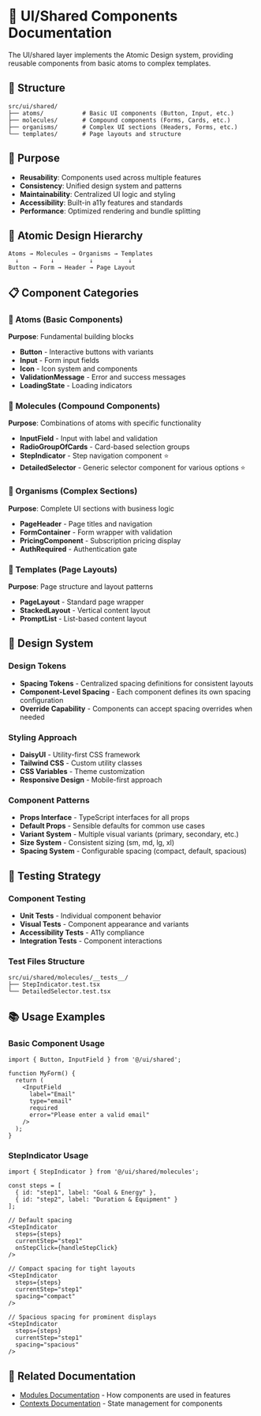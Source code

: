 # 🎨 UI/Shared Components Documentation

The UI/shared layer implements the Atomic Design system, providing reusable components from basic atoms to complex templates.

## 📁 Structure

```
src/ui/shared/
├── atoms/           # Basic UI components (Button, Input, etc.)
├── molecules/       # Compound components (Forms, Cards, etc.)
├── organisms/       # Complex UI sections (Headers, Forms, etc.)
└── templates/       # Page layouts and structure
```

## 🎯 Purpose

- **Reusability**: Components used across multiple features
- **Consistency**: Unified design system and patterns
- **Maintainability**: Centralized UI logic and styling
- **Accessibility**: Built-in a11y features and standards
- **Performance**: Optimized rendering and bundle splitting

## 🧬 Atomic Design Hierarchy

```
Atoms → Molecules → Organisms → Templates
  ↓         ↓          ↓          ↓
Button → Form → Header → Page Layout
```

## 📋 Component Categories

### 🧪 Atoms (Basic Components)

**Purpose**: Fundamental building blocks

- **Button** - Interactive buttons with variants
- **Input** - Form input fields
- **Icon** - Icon system and components
- **ValidationMessage** - Error and success messages
- **LoadingState** - Loading indicators

### 🧬 Molecules (Compound Components)

**Purpose**: Combinations of atoms with specific functionality

- **InputField** - Input with label and validation
- **RadioGroupOfCards** - Card-based selection groups
- **StepIndicator** - Step navigation component ⭐
- **DetailedSelector** - Generic selector component for various options ⭐

### 🦠 Organisms (Complex Sections)

**Purpose**: Complete UI sections with business logic

- **PageHeader** - Page titles and navigation
- **FormContainer** - Form wrapper with validation
- **PricingComponent** - Subscription pricing display
- **AuthRequired** - Authentication gate

### 📄 Templates (Page Layouts)

**Purpose**: Page structure and layout patterns

- **PageLayout** - Standard page wrapper
- **StackedLayout** - Vertical content layout
- **PromptList** - List-based content layout

## 🎨 Design System

### Design Tokens

- **Spacing Tokens** - Centralized spacing definitions for consistent layouts
- **Component-Level Spacing** - Each component defines its own spacing configuration
- **Override Capability** - Components can accept spacing overrides when needed

### Styling Approach

- **DaisyUI** - Utility-first CSS framework
- **Tailwind CSS** - Custom utility classes
- **CSS Variables** - Theme customization
- **Responsive Design** - Mobile-first approach

### Component Patterns

- **Props Interface** - TypeScript interfaces for all props
- **Default Props** - Sensible defaults for common use cases
- **Variant System** - Multiple visual variants (primary, secondary, etc.)
- **Size System** - Consistent sizing (sm, md, lg, xl)
- **Spacing System** - Configurable spacing (compact, default, spacious)

## 🧪 Testing Strategy

### Component Testing

- **Unit Tests** - Individual component behavior
- **Visual Tests** - Component appearance and variants
- **Accessibility Tests** - A11y compliance
- **Integration Tests** - Component interactions

### Test Files Structure

```
src/ui/shared/molecules/__tests__/
├── StepIndicator.test.tsx
└── DetailedSelector.test.tsx
```

## 📚 Usage Examples

### Basic Component Usage

```tsx
import { Button, InputField } from '@/ui/shared';

function MyForm() {
  return (
    <InputField
      label="Email"
      type="email"
      required
      error="Please enter a valid email"
    />
  );
}
```

### StepIndicator Usage

```tsx
import { StepIndicator } from '@/ui/shared/molecules';

const steps = [
  { id: "step1", label: "Goal & Energy" },
  { id: "step2", label: "Duration & Equipment" }
];

// Default spacing
<StepIndicator
  steps={steps}
  currentStep="step1"
  onStepClick={handleStepClick}
/>

// Compact spacing for tight layouts
<StepIndicator
  steps={steps}
  currentStep="step1"
  spacing="compact"
/>

// Spacious spacing for prominent displays
<StepIndicator
  steps={steps}
  currentStep="step1"
  spacing="spacious"
/>
```

## 🔗 Related Documentation

- [Modules Documentation](../modules/README.md) - How components are used in features
- [Contexts Documentation](../contexts/README.md) - State management for components
